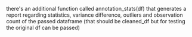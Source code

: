 there's an additional function called annotation_stats(df) that generates a report regarding statistics, variance difference, outliers and observation count of the passed dataframe (that should be cleaned_df but for testing the original df can be passed)
